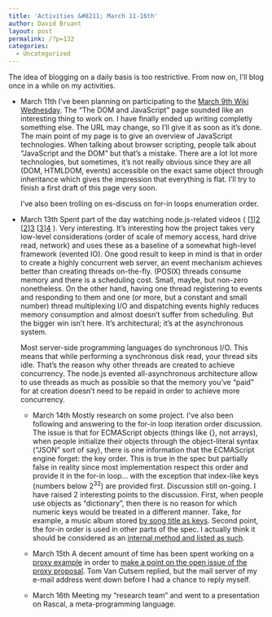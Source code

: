 ```yaml
---
title: 'Activities &#8211; March 11-16th'
author: David Bruant
layout: post
permalink: /?p=132
categories:
  - Uncategorized
---
```

The idea of blogging on a daily basis is too restrictive. From now on, I&#8217;ll blog once in a while on my activities.

*   March 11th 
    I&#8217;ve been planning on participating to the [March 9th Wiki Wednesday][1]. The &#8220;The DOM and JavaScript&#8221; page sounded like an interesting thing to work on. I have finally ended up writing completly something else. The URL may change, so I&#8217;ll give it as soon as it&#8217;s done. The main point of my page is to give an overview of JavaScript technologies. When talking about browser scripting, people talk about &#8220;JavaScript and the DOM&#8221; but that&#8217;s a mistake. There are a lot lot more technologies, but sometimes, it&#8217;s not really obvious since they are all (DOM, HTMLDOM, events) accessible on the exact same object through inheritance which gives the impression that everything is flat. I&#8217;ll try to finish a first draft of this page very soon.
    
    I&#8217;ve also been trolling on es-discuss on for-in loops enumeration order.

*   March 13th 
    Spent part of the day watching node.js-related videos ( [[1]][2] [[2]][3] [[3]][4] ). Very interesting. It&#8217;s interesting how the project takes very low-level considerations (order of scale of memory access, hard drive read, network) and uses these as a baseline of a somewhat high-level framework (evented IO). 
    One good result to keep in mind is that in order to create a highly concurrent web server, an event mechanism achieves better than creating threads on-the-fly. (POSIX) threads consume memory and there is a scheduling cost. Small, maybe, but non-zero nonetheless. On the other hand, having one thread registering to events and responding to them and one (or more, but a constant and small number) thread multiplexing I/O and dispatching events highly reduces memory consumption and almost doesn&#8217;t suffer from scheduling. But the bigger win isn&#8217;t here. It&#8217;s architectural; it&#8217;s at the asynchronous system.
    
    Most server-side programming languages do synchronous I/O. This means that while performing a synchronous disk read, your thread sits idle. That&#8217;s the reason why other threads are created to achieve concurrency. The node.js evented all-asynchronous architecture allow to use threads as much as possible so that the memory you&#8217;ve &#8220;paid&#8221; for at creation doesn&#8217;t need to be repaid in order to achieve more concurrency.</li> 
    
    *   March 14th 
        Mostly research on some project. I&#8217;ve also been following and answering to the for-in loop iteration order discussion. The issue is that for ECMAScript objects (things like {}, not arrays), when people initialize their objects through the object-literal syntax (&#8220;JSON&#8221; sort of say), there is one information that the ECMAScript engine forget: the key order. This is true in the spec but partially false in reality since most implementation respect this order and provide it in the for-in loop&#8230; with the exception that index-like keys (numbers below 2<sup>32</sup>) are provided first. Discussion still on-going. I have raised 2 interesting points to the discussion. First, when people use objects as &#8220;dictionary&#8221;, then there is no reason for which numeric keys would be treated in a different manner. Take, for example, a music album stored [by song title as keys][5]. Second point, the for-in order is used in other parts of the spec. I actually think it should be considered as an [internal method and listed as such][6].
    
    *   March 15th 
        A decent amount of time has been spent working on a [proxy example][7] in order to [make a point on the open issue of the proxy proposal][8]. Tom Van Cutsem replied, but the mail server of my e-mail address went down before I had a chance to reply myself.
    
    *   March 16th 
        Meeting my &#8220;research team&#8221; and went to a presentation on Rascal, a meta-programming language.</ul>

 [1]: http://hacks.mozilla.org/2011/03/wiki-wednesday-march-9-2011/
 [2]: http://www.yuiblog.com/blog/2010/05/20/video-dahl/
 [3]: http://www.youtube.com/watch?v=F6k8lTrAE2g&feature=youtube_gdata
 [4]: http://jsconfeu.blip.tv/file/4306320/
 [5]: https://mail.mozilla.org/pipermail/es-discuss/2011-March/013036.html
 [6]: https://bugs.ecmascript.org/show_bug.cgi?id=73
 [7]: https://github.com/DavidBruant/PropStackObjects
 [8]: https://mail.mozilla.org/pipermail/es-discuss/2011-March/013117.html